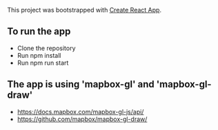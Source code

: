 This project was bootstrapped with [Create React App](https://github.com/facebookincubator/create-react-app).

## To run the app

- Clone the repository
- Run npm install
- Run npm run start

## The app is using 'mapbox-gl' and 'mapbox-gl-draw'

- https://docs.mapbox.com/mapbox-gl-js/api/
- https://github.com/mapbox/mapbox-gl-draw/
